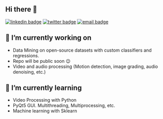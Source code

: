 
## Hi there 👋
[![linkedin badge](https://img.shields.io/badge/Atul_Patare-30302f?style=flat&logo=linkedin)](https://www.linkedin.com/in/atul-patare-a768a3165/)
[![twitter badge](https://img.shields.io/badge/@atul_patare-30302f?style=flat&color=blue&logo=twitter)](https://twitter.com/atul_patare)
[![email badge](https://img.shields.io/badge/@atul_patare-30302f?style=flat&logo=gmail)](mailto:atulpatare99@gmail.com)

## 🔭 I’m currently working on 
  * Data Mining on open-source datasets with custom classifiers and regressions.
  * Repo will be public soon 😉
  * Video and audio processing (Motion detection, image grading, audio denoising, etc.)

## 🌱 I’m currently learning
  * Video Processing with Python
  * PyQt5 GUI. Multithreading, Multiprocessing, etc.
  * Machine learning with Sklearn
